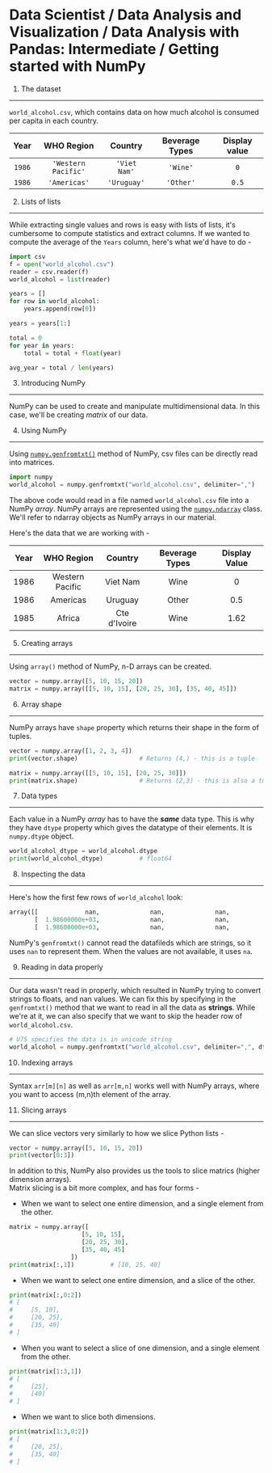 Data Scientist / Data Analysis and Visualization / Data Analysis with Pandas: Intermediate / Getting started with NumPy
=======================================================================================================================

1. The dataset
--------------

`world_alcohol.csv`, which contains data on how much alcohol is consumed per capita in each country.

Year | WHO Region | Country | Beverage Types | Display value
:---:|:---:|:---:|:---:|:---:|
`1986` | `'Western Pacific'` | `'Viet Nam'` | `'Wine'` | `0`
`1986` | `'Americas'` | `'Uruguay'` | `'Other'` | `0.5`

2. Lists of lists
-----------------

While extracting single values and rows is easy with lists of lists, it's cumbersome to compute statistics 
and extract columns. If we wanted to compute the average of the `Years` column, here's what we'd have to do -

```python
import csv
f = open("world_alcohol.csv")
reader = csv.reader(f)
world_alcohol = list(reader)

years = []
for row in world_alcohol:
    years.append(row[0])

years = years[1:]

total = 0
for year in years:
    total = total + float(year)

avg_year = total / len(years)
```

3. Introducing NumPy
--------------------

NumPy can be used to create and manipulate multidimensional data. In this case, we'll be creating _matrix_ of
our data.

4. Using NumPy
--------------

Using [`numpy.genfromtxt()`](https://docs.scipy.org/doc/numpy-1.10.0/reference/generated/numpy.genfromtxt.html) method of NumPy,
 csv files can be directly read into matrices.

```python
import numpy
world_alcohol = numpy.genfromtxt("world_alcohol.csv", delimiter=",")
```

The above code would read in a file named `world_alcohol.csv` file into a NumPy _array_. NumPy arrays are represented using the 
[`numpy.ndarray`](https://docs.scipy.org/doc/numpy/reference/generated/numpy.ndarray.html) class. We'll refer to ndarray objects 
as NumPy arrays in our material.

Here's the data that we are working with -

Year|WHO Region|Country|Beverage Types|Display Value
:---:|:--------:|:-----:|:------------:|:-----------:
1986|Western Pacific|Viet Nam|Wine|0
1986|Americas|Uruguay|Other|0.5
1985|Africa|Cte d'Ivoire|Wine|1.62

5. Creating arrays
------------------

Using `array()` method of NumPy, n-D arrays can be created.

```python
vector = numpy.array([5, 10, 15, 20])
matrix = numpy.array([[5, 10, 15], [20, 25, 30], [35, 40, 45]])
```

6. Array shape
--------------

NumPy arrays have `shape` property which returns their shape in the form of tuples.

```python
vector = numpy.array([1, 2, 3, 4])
print(vector.shape)                 # Returns (4,) - this is a tuple 

matrix = numpy.array([[5, 10, 15], [20, 25, 30]])
print(matrix.shape)                 # Returns (2,3) - this is also a tuple
```

7. Data types
-------------

Each value in a NumPy _array_ has to have the **_same_** data type. This is why they have
`dtype` property which gives the datatype of their elements. It is `numpy.dtype` object.

```python
world_alcohol_dtype = world_alcohol.dtype
print(world_alcohol_dtype)          # float64
```

8. Inspecting the data
----------------------

Here's how the first few rows of `world_alcohol` look:

```python
array([[             nan,              nan,              nan,              nan,              nan],
       [  1.98600000e+03,              nan,              nan,              nan,   0.00000000e+00],
       [  1.98600000e+03,              nan,              nan,              nan,   5.00000000e-01]])
```

NumPy's `genfromtxt()` cannot read the datafileds which are strings, so it uses `nan` to represent
them. When the values are not available, it uses `na`. 

9. Reading in data properly
---------------------------

Our data wasn't read in properly, which resulted in NumPy trying to convert strings to floats, and nan values.
We can fix this by specifying in the `genfromtxt()` method that we want to read in all the data as **strings**.
While we're at it, we can also specify that we want to skip the header row of `world_alcohol.csv`.

```python
# U75 specifies the data is in unicode string
world_alcohol = numpy.genfromtxt("world_alcohol.csv", delimiter=",", dtype="U75", skip_header=1)
```

10. Indexing arrays
-------------------

Syntax `arr[m][n]` as well as `arr[m,n]` works well with NumPy arrays, where you want to access (m,n)th element
of the array. 

11. Slicing arrays
------------------

We can slice vectors very similarly to how we slice Python lists - 

```python
vector = numpy.array([5, 10, 15, 20])
print(vector[0:3])
```

In addition to this, NumPy also provides us the tools to slice matrics (higher dimension arrays).  
Matrix slicing is a bit more complex, and has four forms -

- When we want to select one entire dimension, and a single element from the other.

```python
matrix = numpy.array([
                    [5, 10, 15], 
                    [20, 25, 30],
                    [35, 40, 45]
                 ])
print(matrix[:,1])          # [10, 25, 40]
```

- When we want to select one entire dimension, and a slice of the other.

```python
print(matrix[:,0:2])
# [
#     [5, 10],
#     [20, 25],
#     [35, 40] 
# ]
```

- When you want to select a slice of one dimension, and a single element from the other.

```python
print(matrix[1:3,1])
# [
#     [25], 
#     [40]
# ]
```

- When we want to slice both dimensions.

```python
print(matrix[1:3,0:2])
# [
#     [20, 25],
#     [35, 40]
# ]
```


